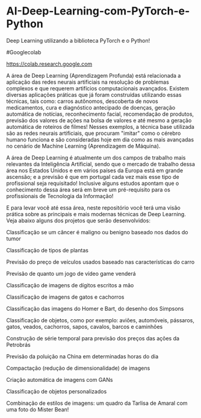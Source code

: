 # AI-Deep-Learning-com-PyTorch-e-Python
Deep Learning utilizando a biblioteca PyTorch e o Python!

#Googlecolab

https://colab.research.google.com

A área de Deep Learning (Aprendizagem Profunda) está relacionada a aplicação das redes neurais artificiais na resolução de problemas complexos e que requerem artifícios computacionais avançados. Existem diversas aplicações práticas que já foram construídas utilizando essas técnicas, tais como: carros autônomos, descoberta de novos medicamentos, cura e diagnóstico antecipado de doenças, geração automática de notícias, reconhecimento facial, recomendação de produtos, previsão dos valores de ações na bolsa de valores e até mesmo a geração automática de roteiros de filmes! Nesses exemplos, a técnica base utilizada são as redes neurais artificiais, que procuram "imitar" como o cérebro humano funciona e são consideradas hoje em dia como as mais avançadas no cenário de Machine Learning (Aprendizagem de Máquina).

A área de Deep Learning é atualmente um dos campos de trabalho mais relevantes da Inteligência Artificial, sendo que o mercado de trabalho dessa área nos Estados Unidos e em vários países da Europa está em grande ascensão; e a previsão é que em portugal cada vez mais esse tipo de profissional seja requisitado! Inclusive alguns estudos apontam que o conhecimento dessa área será em breve um pré-requisito para os profissionais de Tecnologia da Informação!

E para levar você até essa área, neste repositório você terá uma visão prática sobre as principais e mais modernas técnicas de Deep Learning. Veja abaixo alguns dos projetos que serão desenvolvidos:

Classificação se um câncer é maligno ou benigno baseado nos dados do tumor

Classificação de tipos de plantas

Previsão do preço de veículos usados baseado nas características do carro

Previsão de quanto um jogo de vídeo game venderá

Classificação de imagens de dígitos escritos a mão

Classificação de imagens de gatos e cachorros

Classificação das imagens do Homer e Bart, do desenho dos Simpsons

Classificação de objetos, como por exemplo: aviões, automóveis, pássaros, gatos, veados, cachorros, sapos, cavalos, barcos e caminhões

Construção de série temporal para previsão dos preços das ações da Petrobrás

Previsão da poluição na China em determinadas horas do dia

Compactação (redução de dimensionalidade) de imagens

Criação automática de imagens com GANs

Classificação de objetos personalizados

Combinação de estilos de imagens: um quadro da Tarlisa de Amaral com uma foto do Mister Bean!
